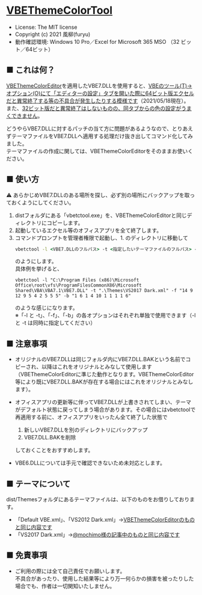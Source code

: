 [VBEThemeColorTool](https://github.com/furyutei/VBEThemeColorTool)
===

- License: The MIT license  
- Copyright (c) 2021 風柳(furyu) 
- 動作確認環境: Windows 10 Pro／Excel for Microsoft 365 MSO （32 ビット／64ビット）

■ これは何？
---
[VBEThemeColorEditor](https://github.com/gallaux/VBEThemeColorEditor)を適用したVBE7.DLLを使用すると、[VBEのツール(T)→オプション(O)にて「エディターの設定」タブを開いた際に64ビット版エクセルだと異常終了する等の不具合が発生したりする模様です](https://github.com/gallaux/VBEThemeColorEditor/issues/11)（2021/05/18現在）。  
また、[32ビット版だと異常終了はしないものの、同タブからの色の設定がうまくできません](https://twitter.com/furyutei/status/1394604117788565507)。  

どうやらVBE7.DLLに対するパッチの当て方に問題があるようなので、とりあえずテーマファイルをVBE7.DLLへ適用する処理だけ抜き出してコマンド化してみました。  
テーマファイルの作成に関しては、VBEThemeColorEditorをそのままお使いください。  

■ 使い方
---
⚠ あらかじめVBE7.DLLのある場所を探し、必ず別の場所にバックアップを取っておくようにしてください。  

1. distフォルダにある「vbetctool.exe」を、VBEThemeColorEditorと同じディレクトリにコピーします。
1. 起動しているエクセル等のオフィスアプリを全て終了します。  
1. コマンドプロンプトを管理者権限で起動し、1. のディレクトリに移動して
    ```bat
    vbetctool -l <VBE7.DLLのフルパス> -t <指定したいテーマファイルのフルパス> -f <前景色の割当> -b <背景色の割当>
    ```
    のようにします。  
    具体例を挙げると、  
    ```
    vbetctool -l "C:\Program Files (x86)\Microsoft Office\root\vfs\ProgramFilesCommonX86\Microsoft Shared\VBA\VBA7.1\VBE7.DLL" -t ".\Themes\VS2017 Dark.xml" -f "14 9 12 9 5 4 2 5 5 5" -b "1 6 1 4 10 1 1 1 1 6"
    ```
    のような感じになります。  
    ※「-l と -t」、「-f」、「-b」の各オプションはそれぞれ単独で使用できます（-l と -t は同時に指定してください）  

■ 注意事項
---
- オリジナルのVBE7.DLLは同じフォルダ内にVBE7.DLL.BAKという名前でコピーされ、以降はこれをオリジナルとみなして使用します（VBEThemeColorEditorに準じた動作となります。VBEThemeColorEditor等により既にVBE7.DLL.BAKが存在する場合にはこれをオリジナルとみなします）。  
- オフィスアプリの更新等に伴ってVBE7.DLLが上書きされてしまい、テーマがデフォルト状態に戻ってしまう場合があります。その場合にはvbetctoolで再適用する前に、オフィスアプリをいったん全て終了した状態で

    1. 新しいVBE7.DLLを別のディレクトリにバックアップ
    1. VBE7.DLL.BAKを削除

  しておくことをおすすめします。  
- VBE6.DLLについては手元で確認できないため未対応とします。

■ テーマについて
---
dist/Themesフォルダにあるテーマファイルは、以下のものをお借りしております。  
- 「Default VBE.xml」、「VS2012 Dark.xml」→[VBEThemeColorEditorのものと同じ内容です](https://github.com/gallaux/VBEThemeColorEditor/tree/master/VBEThemeColorEditor/VBEThemeColorEditor/Themes)
- 「VS2017 Dark.xml」→[@mochimo様の記事中のものと同じ内容です](https://qiita.com/mochimo/items/e9be36619a76e15bc898#2-%E3%83%86%E3%83%BC%E3%83%9Exml%E3%82%92%E4%BD%9C%E6%88%90)


■ 免責事項
---
- ご利用の際には全て自己責任でお願いします。  
  不具合があったり、使用した結果等により万一何らかの損害を被ったりした場合でも、作者は一切関知いたしません。
